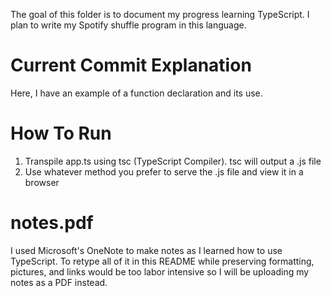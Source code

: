 The goal of this folder is to document my progress learning TypeScript.  I plan to write my Spotify shuffle program in this language.

# Current Commit Explanation

Here, I have an example of a function declaration and its use.

# How To Run

1. Transpile app.ts using tsc (TypeScript Compiler).  tsc will output a .js file
2. Use whatever method you prefer to serve the .js file and view it in a browser

# notes.pdf

I used Microsoft's OneNote to make notes as I learned how to use TypeScript.  To retype all of it in this README while preserving formatting, pictures, and links would be too labor intensive so I will be uploading my notes as a PDF instead.